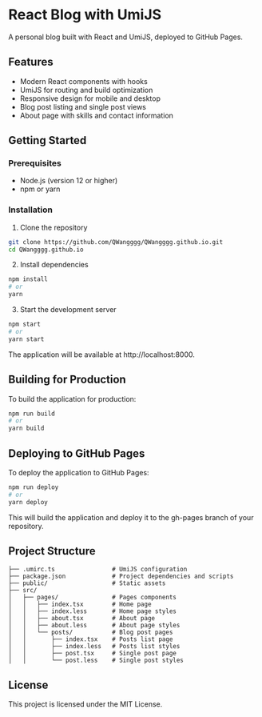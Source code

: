 # React Blog with UmiJS

A personal blog built with React and UmiJS, deployed to GitHub Pages.

## Features

- Modern React components with hooks
- UmiJS for routing and build optimization
- Responsive design for mobile and desktop
- Blog post listing and single post views
- About page with skills and contact information

## Getting Started

### Prerequisites

- Node.js (version 12 or higher)
- npm or yarn

### Installation

1. Clone the repository
```bash
git clone https://github.com/QWangggg/QWangggg.github.io.git
cd QWangggg.github.io
```

2. Install dependencies
```bash
npm install
# or
yarn
```

3. Start the development server
```bash
npm start
# or
yarn start
```

The application will be available at http://localhost:8000.

## Building for Production

To build the application for production:

```bash
npm run build
# or
yarn build
```

## Deploying to GitHub Pages

To deploy the application to GitHub Pages:

```bash
npm run deploy
# or
yarn deploy
```

This will build the application and deploy it to the gh-pages branch of your repository.

## Project Structure

```
├── .umirc.ts                # UmiJS configuration
├── package.json             # Project dependencies and scripts
├── public/                  # Static assets
├── src/
│   ├── pages/               # Pages components
│   │   ├── index.tsx        # Home page
│   │   ├── index.less       # Home page styles
│   │   ├── about.tsx        # About page
│   │   ├── about.less       # About page styles
│   │   └── posts/           # Blog post pages
│   │       ├── index.tsx    # Posts list page
│   │       ├── index.less   # Posts list styles
│   │       ├── post.tsx     # Single post page
│   │       └── post.less    # Single post styles
```

## License

This project is licensed under the MIT License.
